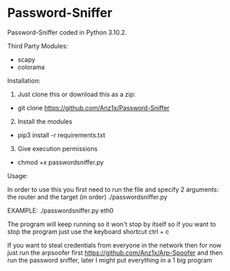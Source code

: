 # Password-Sniffer
Password-Sniffer coded in Python 3.10.2.  

Third Party Modules:

- scapy
- colorama

Installation:

1. Just clone this or download this as a zip:
- git clone https://github.com/Anz1x/Password-Sniffer

2. Install the modules
- pip3 install -r requirements.txt

3. Give execution permissions
- chmod +x passwordsniffer.py

Usage:

In order to use this you first need to run the file and specify 2 arguments: the router and the target (in order)
./passwordsniffer.py <your network interface>

EXAMPLE: ./passwordsniffer.py eth0

The program will keep running so it won't stop by itself so if you want to stop the program just use the keyboard shortcut ctrl + c

If you want to steal credentials from everyone in the network then for now just run the arpsoofer first https://github.com/Anz1x/Arp-Spoofer and then run the password sniffer, later I might put everything in a 1 big program
